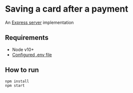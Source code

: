 # Saving a card after a payment
An [Express server](http://expressjs.com) implementation

## Requirements
* Node v10+
* [Configured .env file](../README.md)

## How to run

```
npm install
npm start
```
